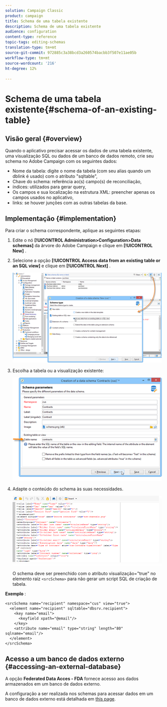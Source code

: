 ```yaml
---
solution: Campaign Classic
product: campaign
title: Schema de uma tabela existente
description: Schema de uma tabela existente
audience: configuration
content-type: reference
topic-tags: editing-schemas
translation-type: tm+mt
source-git-commit: 972885c3a38bcd3a260574bacbb3f507e11ae05b
workflow-type: tm+mt
source-wordcount: '216'
ht-degree: 12%

---
```



# Schema de uma tabela existente{#schema-of-an-existing-table}

## Visão geral {#overview}

Quando o aplicativo precisar acessar os dados de uma tabela existente, uma visualização SQL ou dados de um banco de dados remoto, crie seu schema no Adobe Campaign com os seguintes dados:

* Nome da tabela: digite o nome da tabela (com seu alias quando um dblink é usado) com o atributo &quot;sqltable&quot;,
* Chave do schema: referência ao(s) campo(s) de reconciliação,
* índices: utilizados para gerar query,
* Os campos e sua localização na estrutura XML: preencher apenas os campos usados no aplicativo,
* links: se houver junções com as outras tabelas da base.

## Implementação {#implementation}

Para criar o schema correspondente, aplique as seguintes etapas:

1. Edite o nó **[!UICONTROL Administration>Configuration>Data schemas]** da árvore do Adobe Campaign e clique em **[!UICONTROL New]** .
1. Selecione a opção **[!UICONTROL Access data from an existing table or an SQL view]** e clique em **[!UICONTROL Next]** .

   ![](assets/s_ncs_configuration_extand_a_schema.png)

1. Escolha a tabela ou a visualização existente:

   ![](assets/s_ncs_configuration_select_table.png)

1. Adapte o conteúdo do schema às suas necessidades.

   ![](assets/s_ncs_configuration_view_create_schema.png)

   O schema deve ser preenchido com o atributo visualização=&quot;true&quot; no elemento raiz `<srcSchema>` para não gerar um script SQL de criação de tabela.

**Exemplo** :

```
<srcSchema name="recipient" namespace="cus" view="true">
  <element name="recipient" sqltable="dbsrv.recipient">
    <key name="email">
      <keyfield xpath="@email"/>
    </key>   
    <attribute name="email" type="string" length="80" sqlname="email"/>
  </element>
</srcSchema>
```

## Acesso a um banco de dados externo {#accessing-an-external-database}

A opção **Federated Data Acces - FDA** fornece acesso aos dados armazenados em um banco de dados externo.

A configuração a ser realizada nos schemas para acessar dados em um banco de dados externo está detalhada em [this page](../../installation/using/creating-data-schema.md).
